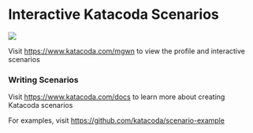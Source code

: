 # Interactive Katacoda Scenarios

[![](http://shields.katacoda.com/katacoda/mgwn/count.svg)](https://www.katacoda.com/mgwn "Get your profile on Katacoda.com")

Visit https://www.katacoda.com/mgwn to view the profile and interactive scenarios

### Writing Scenarios
Visit https://www.katacoda.com/docs to learn more about creating Katacoda scenarios

For examples, visit https://github.com/katacoda/scenario-example
